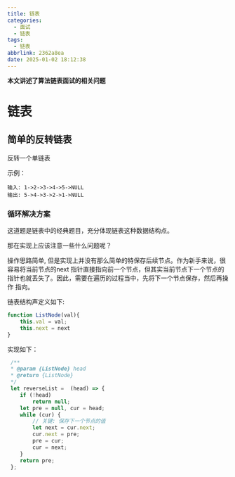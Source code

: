```yaml
---
title: 链表
categories:
  - 面试
  - 链表
tags:
  - 链表
abbrlink: 2362a8ea
date: 2025-01-02 18:12:38
---
```


**本文讲述了算法链表面试的相关问题**

<!-- more -->

# 链表

## 简单的反转链表

反转一个单链表

示例：

```properties
输入: 1->2->3->4->5->NULL
输出: 5->4->3->2->1->NULL
```

### 循环解决方案

这道题是链表中的经典题目，充分体现链表这种数据结构点。 

那在实现上应该注意一些什么问题呢？ 

操作思路简单, 但是实现上并没有那么简单的特保存后续节点。作为新手来说，很容易将当前节点的next 指针直接指向前一个节点，但其实当前节点下一个节点的指针也就丢失了。因此，需要在遍历的过程当中，先将下一个节点保存，然后再操作 指向。

链表结构声定义如下:

```javascript
function ListNode(val){
	this.val = val;
	this.next = next
}
```

实现如下：

```javascript
 /**
 * @param {ListNode} head
 * @return {ListNode}
 */
 let reverseList =  (head) => {
 	if (!head)
 		return null;
 	let pre = null, cur = head;
 	while (cur) {
 		// 关键: 保存下一个节点的值
		let next = cur.next;
 		cur.next = pre;
 		pre = cur;
 		cur = next;
 	}
 	return pre;
 };
```

